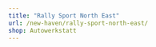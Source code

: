 ```yaml
---
title: "Rally Sport North East"
url: /new-haven/rally-sport-north-east/
shop: Autowerkstatt
---
```

